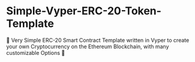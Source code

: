 # Simple-Vyper-ERC-20-Token-Template
🐍 Very Simple ERC-20 Smart Contract Template written in Vyper to create your own Cryptocurrency on the Ethereum Blockchain, with many customizable Options 📝
